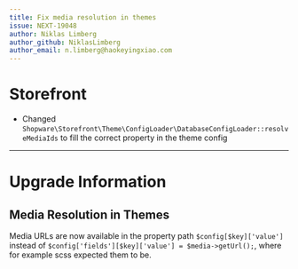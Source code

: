 ```yaml
---
title: Fix media resolution in themes 
issue: NEXT-19048
author: Niklas Limberg
author_github: NiklasLimberg
author_email: n.limberg@haokeyingxiao.com
---
```

# Storefront
* Changed `Shopware\Storefront\Theme\ConfigLoader\DatabaseConfigLoader::resolveMediaIds` to fill the correct property in the theme config
___
# Upgrade Information
## Media Resolution in Themes
Media URLs are now available in the property path `$config[$key]['value']` instead of `$config['fields'][$key]['value'] = $media->getUrl();`, where for example scss expected them to be.

